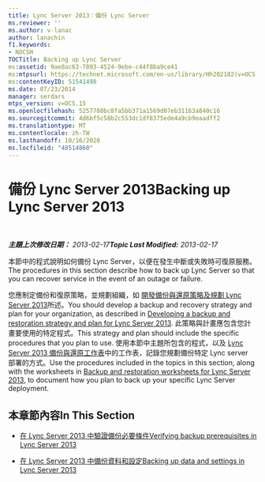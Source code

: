 ```yaml
---
title: Lync Server 2013：備份 Lync Server
ms.reviewer: ''
ms.author: v-lanac
author: lanachin
f1.keywords:
- NOCSH
TOCTitle: Backing up Lync Server
ms:assetid: 9ae8ac63-7893-4524-9ebe-c44f8ba9ce41
ms:mtpsurl: https://technet.microsoft.com/en-us/library/Hh202182(v=OCS.15)
ms:contentKeyID: 51541498
ms.date: 07/23/2014
manager: serdars
mtps_version: v=OCS.15
ms.openlocfilehash: 5257780bc8fa5bb371a1569d07eb31163a840c16
ms.sourcegitcommit: 4d6bf5c58b2c553dc1df8375ede4a9cb9eaadff2
ms.translationtype: MT
ms.contentlocale: zh-TW
ms.lasthandoff: 10/16/2020
ms.locfileid: "48514860"
---
```

# <a name="backing-up-lync-server-2013"></a><span data-ttu-id="e0868-102">備份 Lync Server 2013</span><span class="sxs-lookup"><span data-stu-id="e0868-102">Backing up Lync Server 2013</span></span>

<div data-xmlns="http://www.w3.org/1999/xhtml">

<div class="topic" data-xmlns="http://www.w3.org/1999/xhtml" data-msxsl="urn:schemas-microsoft-com:xslt" data-cs="https://msdn.microsoft.com/">

<div data-asp="https://msdn2.microsoft.com/asp">



</div>

<div id="mainSection">

<div id="mainBody">

<span> </span>

<span data-ttu-id="e0868-103">_**主題上次修改日期：** 2013-02-17_</span><span class="sxs-lookup"><span data-stu-id="e0868-103">_**Topic Last Modified:** 2013-02-17_</span></span>

<span data-ttu-id="e0868-104">本節中的程式說明如何備份 Lync Server，以便在發生中斷或失敗時可復原服務。</span><span class="sxs-lookup"><span data-stu-id="e0868-104">The procedures in this section describe how to back up Lync Server so that you can recover service in the event of an outage or failure.</span></span>

<span data-ttu-id="e0868-105">您應制定備份和復原策略，並規劃組織，如 [開發備份與還原策略及規劃 Lync Server 2013](lync-server-2013-developing-a-backup-and-restoration-strategy-and-plan.md)所述。</span><span class="sxs-lookup"><span data-stu-id="e0868-105">You should develop a backup and recovery strategy and plan for your organization, as described in [Developing a backup and restoration strategy and plan for Lync Server 2013](lync-server-2013-developing-a-backup-and-restoration-strategy-and-plan.md).</span></span> <span data-ttu-id="e0868-106">此策略與計畫應包含您計畫要使用的特定程式。</span><span class="sxs-lookup"><span data-stu-id="e0868-106">This strategy and plan should include the specific procedures that you plan to use.</span></span> <span data-ttu-id="e0868-107">使用本節中主題所包含的程式，以及 [Lync Server 2013 備份與還原工作表](lync-server-2013-backup-and-restoration-worksheets.md)中的工作表，記錄您規劃備份特定 Lync server 部署的方式。</span><span class="sxs-lookup"><span data-stu-id="e0868-107">Use the procedures included in the topics in this section, along with the worksheets in [Backup and restoration worksheets for Lync Server 2013](lync-server-2013-backup-and-restoration-worksheets.md), to document how you plan to back up your specific Lync Server deployment.</span></span>

<div>

## <a name="in-this-section"></a><span data-ttu-id="e0868-108">本章節內容</span><span class="sxs-lookup"><span data-stu-id="e0868-108">In This Section</span></span>

  - [<span data-ttu-id="e0868-109">在 Lync Server 2013 中驗證備份必要條件</span><span class="sxs-lookup"><span data-stu-id="e0868-109">Verifying backup prerequisites in Lync Server 2013</span></span>](lync-server-2013-verifying-backup-prerequisites.md)

  - [<span data-ttu-id="e0868-110">在 Lync Server 2013 中備份資料和設定</span><span class="sxs-lookup"><span data-stu-id="e0868-110">Backing up data and settings in Lync Server 2013</span></span>](lync-server-2013-backing-up-data-and-settings.md)

</div>

</div>

<span> </span>

</div>

</div>

</div>

